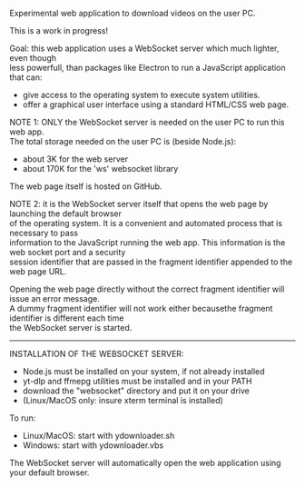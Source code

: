 
Experimental web application to download videos on the user PC.

This is a work in progress!

Goal: this web application uses a WebSocket server which much lighter, even though  
less powerfull, than packages like Electron to run a JavaScript application that can:  
  - give access to the operating system to execute system utilities.
  - offer a graphical user interface using a standard HTML/CSS web page.

NOTE 1: ONLY the WebSocket server is needed on the user PC to run this web app.  
The total storage needed on the user PC is (beside Node.js):
  - about 3K for the web server
  - about 170K for the 'ws' websocket library

   The web page itself is hosted on GitHub.

NOTE 2: it is the WebSocket server itself that opens the web page by launching the default browser  
of the operating system. It is a convenient and automated process that is necessary to pass  
information to the JavaScript running the web app. This information is the web socket port and a security  
session identifier that are passed in the fragment identifier appended to the web page URL.

  Opening the web page directly without the correct fragment identifier will issue an error message.  
  A dummy fragment identifier will not work either becausethe fragment identifier is different each time  
  the WebSocket server is started.

-------------------------------------
INSTALLATION OF THE WEBSOCKET SERVER:

- Node.js must be installed on your system, if not already installed
- yt-dlp and ffmepg utilities must be installed and in your PATH
- download the "websocket" directory and put it on your drive
- (Linux/MacOS only: insure xterm terminal is installed)

To run:
- Linux/MacOS: start with ydownloader.sh
- Windows:     start with ydownloader.vbs

The WebSocket server will automatically open the web application using your default browser.
